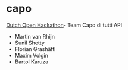 capo
====

[Dutch Open Hackathon](http://www.dutchopenhackathon.com/en)- Team Capo di tutti API

* Martin van Rhijn
* Sunil Shetty
* Florian Grashäftl
* Maxim Volgin
* Bartol Karuza
